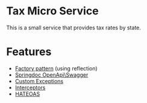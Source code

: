 # Tax Micro Service


This is a small service that provides tax rates by state.
# Features

  - [Factory pattern](https://github.com/Alex-Dinu/TaxMicroService/blob/master/src/main/java/com/alex/tax/service/factory/TaxFactory.java) (using reflection)
  - [Springdoc OpenApi\Swagger](https://github.com/Alex-Dinu/TaxMicroService/blob/master/src/main/java/com/alex/tax/rest/TaxController.java)
  - [Custom Exceptions](https://github.com/Alex-Dinu/TaxMicroService/blob/master/src/main/java/com/alex/tax/exceptions/InvalidTaxRateException.java)
  - [Interceptors](https://github.com/Alex-Dinu/TaxMicroService/blob/master/src/main/java/com/alex/tax/interceptors/TaxServiceInterceptor.java)
  - [HATEOAS](https://github.com/Alex-Dinu/TaxMicroService/blob/master/src/main/java/com/alex/tax/rest/TaxController.java)
